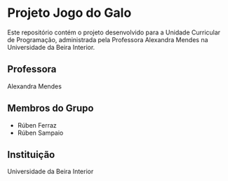
# Projeto Jogo do Galo

Este repositório contém o projeto desenvolvido para a Unidade Curricular de Programação, administrada pela Professora Alexandra Mendes na Universidade da Beira Interior.

## Professora
Alexandra Mendes

## Membros do Grupo
- Rúben Ferraz
- Rúben Sampaio

## Instituição
Universidade da Beira Interior


